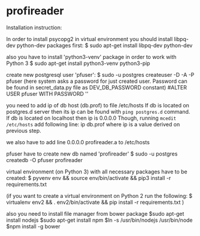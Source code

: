# profireader
Installation instruction:

In order to install psycopg2 in virtual environment you should install
libpq-dev python-dev packages first:
$ sudo apt-get install libpq-dev python-dev

also you have to install 'python3-venv' package in order to work with Python 3
$ sudo apt-get install python3-venv python3-pip

create new postgresql user 'pfuser':
$ sudo -u postgres createuser -D -A -P pfuser
(here system asks a password for just created user. Password can be found in
secret_data.py file as DEV_DB_PASSWORD constant)
#ALTER USER pfuser WITH PASSWORD '<newpassword>'

you need to add ip of db host (db.prof) to file /etc/hosts
If db is located on postgres.d server then its ip can be found with
`ping postgres.d` command. If db is located on localhost then ip is 0.0.0.0
Though, running `mcedit /etc/hosts` add following line:
ip    db.prof
where ip is a value derived on previous step.

we also have to add line
0.0.0.0    profireader.a
to /etc/hosts

pfuser have to create new db named 'profireader'
$ sudo -u postgres createdb -O pfuser profireader

virtual environment (on Python 3) with all necessary packages
have to be created:
$ pyvenv env && source env/bin/activate && pip3 install -r requirements.txt

(if you want to create a virtual environment on Python 2 run the following:
$ virtualenv env2 && . env2/bin/activate && pip install -r requirements.txt )

also you need to install file manager from bower package
$sudo apt-get install nodejs
$sudo apt-get install npm
$ln -s /usr/bin/nodejs /usr/bin/node
$npm install -g bower
